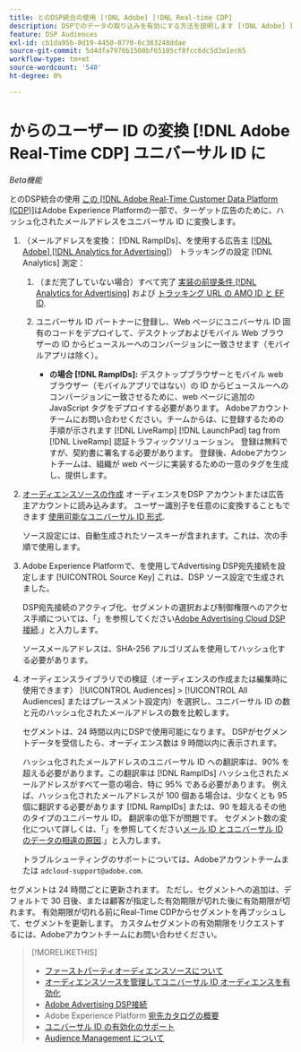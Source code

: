 ```yaml
---
title: とのDSP統合の使用 [!DNL Adobe] [!DNL Real-time CDP]
description: DSPでのデータの取り込みを有効にする方法を説明します [!DNL Adobe] [!DNL Real-time CDP] ファーストパーティセグメント。
feature: DSP Audiences
exl-id: cb1da95b-0d19-4450-8770-6c383248ddae
source-git-commit: 5d4dfa7976b1500bf65105cf8fcc6dc5d3e1ec65
workflow-type: tm+mt
source-wordcount: '540'
ht-degree: 0%

---
```


# からのユーザー ID の変換 [!DNL Adobe Real-Time CDP] ユニバーサル ID に

*Beta機能*

とのDSP統合の使用 [この [!DNL Adobe Real-Time Customer Data Platform (CDP)]](https://experienceleague.adobe.com/docs/experience-platform/rtcdp/overview.html)はAdobe Experience Platformの一部で、ターゲット広告のために、ハッシュ化されたメールアドレスをユニバーサル ID に変換します。

1. （メールアドレスを変換： [!DNL RampIDs]<!-- or [!DNL ID5] IDs -->、を使用する広告主 [[!DNL Adobe] [!DNL Analytics for Advertising]](/help/integrations/analytics/overview.md)） トラッキングの設定 [!DNL Analytics] 測定：

   1. （まだ完了していない場合）すべて完了 [実装の前提条件 [!DNL Analytics for Advertising]](/help/integrations/analytics/prerequisites.md) および [トラッキング URL の AMO ID と EF ID](/help/integrations/analytics/ids.md).

   1. ユニバーサル ID パートナーに登録し、Web ページにユニバーサル ID 固有のコードをデプロイして、デスクトップおよびモバイル Web ブラウザーの ID からビュースルーへのコンバージョンに一致させます（モバイルアプリは除く）。

      * **の場合 [!DNL RampIDs]:** デスクトップブラウザーとモバイル web ブラウザー（モバイルアプリではない）の ID からビュースルーへのコンバージョンに一致させるために、web ページに追加のJavaScript タグをデプロイする必要があります。 Adobeアカウントチームにお問い合わせください。チームからは、に登録するための手順が示されます [!DNL LiveRamp] [!DNL LaunchPad] tag from [!DNL LiveRamp] 認証トラフィックソリューション。 登録は無料ですが、契約書に署名する必要があります。 登録後、Adobeアカウントチームは、組織が web ページに実装するための一意のタグを生成し、提供します。

1. [オーディエンスソースの作成](source-manage.md) オーディエンスをDSP アカウントまたは広告主アカウントに読み込みます。 ユーザー識別子を任意のに変換することもできます [使用可能なユニバーサル ID 形式](source-about.md).

   ソース設定には、自動生成されたソースキーが含まれます。これは、次の手順で使用します。

1. Adobe Experience Platformで、を使用してAdvertising DSP宛先接続を設定します [!UICONTROL Source Key] これは、DSP ソース設定で生成されました。

   DSP宛先接続のアクティブ化、セグメントの選択および制御権限へのアクセス手順については、「」を参照してください[Adobe Advertising Cloud DSP接続](https://experienceleague.adobe.com/docs/experience-platform/destinations/catalog/advertising/adobe-advertising-cloud-connection.html).」と入力します。

   ソースメールアドレスは、SHA-256 アルゴリズムを使用してハッシュ化する必要があります。

1. オーディエンスライブラリでの検証（オーディエンスの作成または編集時に使用できます） [!UICONTROL Audiences] > [!UICONTROL All Audiences] またはプレースメント設定内）を選択し、ユニバーサル ID の数と元のハッシュ化されたメールアドレスの数を比較します。

   セグメントは、24 時間以内にDSPで使用可能になります。 DSPがセグメントデータを受信したら、オーディエンス数は 9 時間以内に表示されます。

   ハッシュ化されたメールアドレスのユニバーサル ID への翻訳率は、90% を超える必要があります。この翻訳率は [!DNL RampIDs] ハッシュ化されたメールアドレスがすべて一意の場合、特に 95% である必要があります。 例えば、ハッシュ化されたメールアドレスが 100 個ある場合は、少なくとも 95 個に翻訳する必要があります [!DNL RampIDs] または、90 を超えるその他のタイプのユニバーサル ID。 翻訳率の低下が問題です。 セグメント数の変化について詳しくは、「」を参照してください[メール ID とユニバーサル ID のデータの相違の原因](#universal-ids-data-variances).」と入力します。

   トラブルシューティングのサポートについては、Adobeアカウントチームまたは `adcloud-support@adobe.com`.

セグメントは 24 時間ごとに更新されます。 ただし、セグメントへの追加は、デフォルトで 30 日後、または顧客が指定した有効期限が切れた後に有効期限が切れます。 有効期限が切れる前にReal-Time CDPからセグメントを再プッシュして、セグメントを更新します。 カスタムセグメントの有効期限をリクエストするには、Adobeアカウントチームにお問い合わせください。

>[!MORELIKETHIS]
>
>* [ファーストパーティオーディエンスソースについて](/help/dsp/audiences/sources/source-about.md)
>* [オーディエンスソースを管理してユニバーサル ID オーディエンスを有効化](source-manage.md)
>* [Adobe Advertising DSP接続](https://experienceleague.adobe.com/docs/experience-platform/destinations/catalog/advertising/adobe-advertising-cloud-connection.html)
>* Adobe Experience Platform [宛先カタログの概要](https://experienceleague.adobe.com/docs/experience-platform/destinations/catalog/overview.html)
>* [ユニバーサル ID の有効化のサポート](/help/dsp/audiences/universal-ids.md)
>* [Audience Management について](/help/dsp/audiences/audience-about.md)
